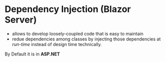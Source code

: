 # Dependency Injection (Blazor Server)

- allows to develop loosely-coupled code that is easy to maintain
- redue dependencies among classes by injecting those dependencies at *run-time* instead of design time technically.

By Default it is in **ASP.NET**
